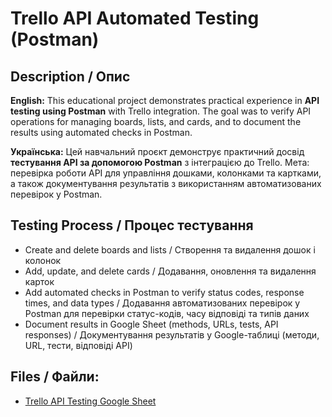 # Trello API Automated Testing (Postman)

## Description / Опис

**English:**
This educational project demonstrates practical experience in **API testing using Postman** with Trello integration. The goal was to verify API operations for managing boards, lists, and cards, and to document the results using automated checks in Postman.

**Українська:**
Цей навчальний проєкт демонструє практичний досвід **тестування API за допомогою Postman** з інтеграцією до Trello. Мета: перевірка роботи API для управління дошками, колонками та картками, а також документування результатів з використанням автоматизованих перевірок у Postman.

## Testing Process / Процес тестування
- Create and delete boards and lists / Створення та видалення дошок і колонок
- Add, update, and delete cards / Додавання, оновлення та видалення карток
- Add automated checks in Postman to verify status codes, response times, and data types / Додавання автоматизованих перевірок у Postman для перевірки статус-кодів, часу відповіді та типів даних
- Document results in Google Sheet (methods, URLs, tests, API responses) / Документування результатів у Google-таблиці (методи, URL, тести, відповіді API)

## Files / Файли:
- [Trello API Testing Google Sheet](https://docs.google.com/spreadsheets/d/1aCorwm3FSZXwS6OnRwwicTMvV1YcJyv8isNbU5mwk28/edit?usp=drive_link)
